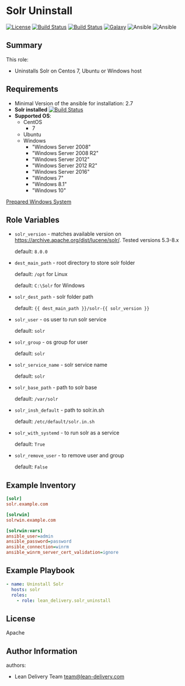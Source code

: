 Solr Uninstall
=========
[![License](https://img.shields.io/badge/license-Apache-green.svg?style=flat)](https://raw.githubusercontent.com/lean-delivery/ansible-role-solr-uninstall/master/LICENSE)
[![Build Status](https://travis-ci.org/lean-delivery/ansible-role-solr-uninstall.svg?branch=master)](https://travis-ci.org/lean-delivery/ansible-role-solr-uninstall)
[![Build Status](https://gitlab.com/lean-delivery/ansible-role-solr-uninstall/badges/master/build.svg)](https://gitlab.com/lean-delivery/ansible-role-solr-uninstall/pipelines)
[![Galaxy](https://img.shields.io/badge/galaxy-lean__delivery.solr_uninstall-blue.svg)](https://galaxy.ansible.com/lean_delivery/solr_uninstall)
![Ansible](https://img.shields.io/ansible/role/d/30178.svg)
![Ansible](https://img.shields.io/badge/dynamic/json.svg?label=min_ansible_version&url=https%3A%2F%2Fgalaxy.ansible.com%2Fapi%2Fv1%2Froles%2F30178%2F&query=$.min_ansible_version)

## Summary

This role:
  - Uninstalls Solr on Centos 7, Ubuntu or Windows host

Requirements
------------
  - Minimal Version of the ansible for installation: 2.7
  - **Solr installed** [![Build Status](https://travis-ci.org/lean-delivery/ansible-role-solr-standalone.svg?branch=master)](https://travis-ci.org/lean-delivery/ansible-role-solr-standalone)
  - **Supported OS**:
    - CentOS
      - 7
    - Ubuntu
    - Windows
      - "Windows Server 2008"
      - "Windows Server 2008 R2"
      - "Windows Server 2012"
      - "Windows Server 2012 R2"
      - "Windows Server 2016"
      - "Windows 7"
      - "Windows 8.1"
      - "Windows 10"

[Prepared Windows System](https://docs.ansible.com/ansible/latest/user_guide/windows_setup.html)

## Role Variables
  - `solr_version` - matches available version on https://archive.apache.org/dist/lucene/solr/. Tested versions 5.3-8.x

    default: `8.0.0`

  - `dest_main_path` - root directory to store solr folder

    default: `/opt` for Linux

    default: `C:\Solr` for Windows

  - `solr_dest_path` - solr folder path

    default: `{{ dest_main_path }}/solr-{{ solr_version }}`

  - `solr_user` - os user to run solr service

    default: `solr`

  - `solr_group` - os group for user

    default: `solr`

  - `solr_service_name` - solr service name

    default: `solr`

  - `solr_base_path` - path to solr base

    default: `/var/solr`

  - `solr_insh_default` - path to solr.in.sh

    default: `/etc/default/solr.in.sh`

  - `solr_with_systemd` - to run solr as a service

    default: `True`

  - `solr_remove_user` - to remove user and group

    default: `False`

Example Inventory
----------------
```ini
[solr]
solr.example.com

[solrwin]
solrwin.example.com

[solrwin:vars]
ansible_user=admin
ansible_password=password
ansible_connection=winrm
ansible_winrm_server_cert_validation=ignore
```

Example Playbook
----------------

```yml
- name: Uninstall Solr
  hosts: solr
  roles:
    - role: lean_delivery.solr_uninstall
```

License
-------

Apache

Author Information
------------------

authors:
  - Lean Delivery Team <team@lean-delivery.com>
